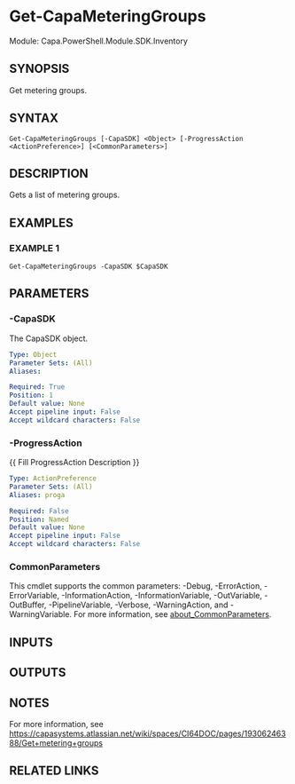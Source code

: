 # Get-CapaMeteringGroups

Module: Capa.PowerShell.Module.SDK.Inventory

## SYNOPSIS
Get metering groups.

## SYNTAX

```
Get-CapaMeteringGroups [-CapaSDK] <Object> [-ProgressAction <ActionPreference>] [<CommonParameters>]
```

## DESCRIPTION
Gets a list of metering groups.

## EXAMPLES

### EXAMPLE 1
```
Get-CapaMeteringGroups -CapaSDK $CapaSDK
```

## PARAMETERS

### -CapaSDK
The CapaSDK object.

```yaml
Type: Object
Parameter Sets: (All)
Aliases:

Required: True
Position: 1
Default value: None
Accept pipeline input: False
Accept wildcard characters: False
```

### -ProgressAction
{{ Fill ProgressAction Description }}

```yaml
Type: ActionPreference
Parameter Sets: (All)
Aliases: proga

Required: False
Position: Named
Default value: None
Accept pipeline input: False
Accept wildcard characters: False
```

### CommonParameters
This cmdlet supports the common parameters: -Debug, -ErrorAction, -ErrorVariable, -InformationAction, -InformationVariable, -OutVariable, -OutBuffer, -PipelineVariable, -Verbose, -WarningAction, and -WarningVariable. For more information, see [about_CommonParameters](http://go.microsoft.com/fwlink/?LinkID=113216).

## INPUTS

## OUTPUTS

## NOTES
For more information, see https://capasystems.atlassian.net/wiki/spaces/CI64DOC/pages/19306246388/Get+metering+groups

## RELATED LINKS
